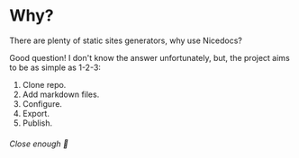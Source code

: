 # Why?

There are plenty of static sites generators, why use Nicedocs?

Good question! I don't know the answer unfortunately, but, the project aims to be as simple as 1-2-3:

1. Clone repo.
2. Add markdown files.
3. Configure.
4. Export.
5. Publish.

###### Close enough 🤫
